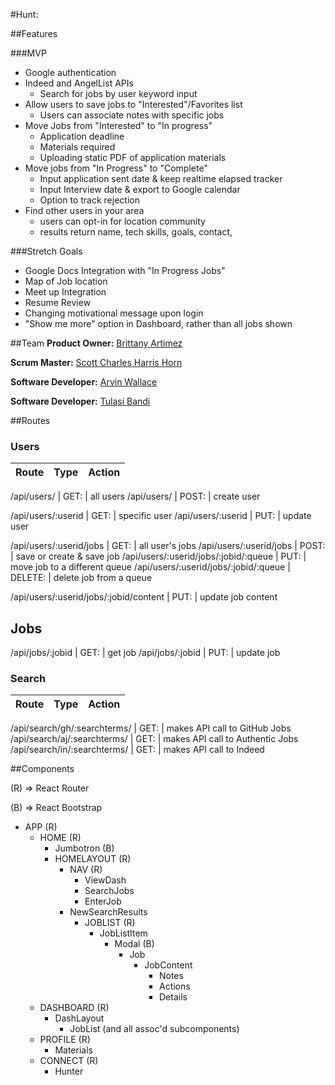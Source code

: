 #Hunt:

##Features

###MVP
  * Google authentication
  * Indeed and AngelList APIs
    - Search for jobs by user keyword input
  * Allow users to save jobs to "Interested"/Favorites list
    - Users can associate notes with specific jobs
  * Move Jobs from "Interested" to "In progress"
    - Application deadline
    - Materials required
    - Uploading static PDF of application materials
  * Move jobs from "In Progress" to "Complete"
    - Input application sent date & keep realtime elapsed tracker
    - Input Interview date & export to Google calendar
    - Option to track rejection
  * Find other users in your area
    - users can opt-in for location community
    - results return name, tech skills, goals, contact,



###Stretch Goals
  * Google Docs Integration with "In Progress Jobs"
  * Map of Job location
  * Meet up Integration
  * Resume Review
  * Changing motivational message upon login
  * "Show me more" option in Dashboard, rather than all jobs shown


##Team
**Product Owner:** [Brittany Artimez](https://github.com/bartimez)

**Scrum Master:** [Scott Charles Harris Horn](https://github.com/Scotthorn0)

**Software Developer:** [Arvin Wallace](https://github.com/arvinwallace)

**Software Developer:** [Tulasi Bandi](https://github.com/TulasiBandi)

##Routes

### Users

Route  | Type  | Action
 :---: | :---: | ---

/api/users/ | GET: | all users
/api/users/ | POST: | create user

/api/users/:userid | GET: | specific user
/api/users/:userid | PUT: | update user

/api/users/:userid/jobs               | GET:    | all user's jobs
/api/users/:userid/jobs               | POST:   | save or create & save job
/api/users/:userid/jobs/:jobid/:queue | PUT:    | move job to a different queue
/api/users/:userid/jobs/:jobid/:queue | DELETE: | delete job from a queue

/api/users/:userid/jobs/:jobid/content | PUT: | update job content

## Jobs

/api/jobs/:jobid | GET: | get job
/api/jobs/:jobid | PUT: | update job

### Search

Route | Type  | Action
:---: | :---: | ---

/api/search/gh/:searchterms/ | GET: | makes API call to GitHub Jobs
/api/search/aj/:searchterms/ | GET: | makes API call to Authentic Jobs
/api/search/in/:searchterms/ | GET: | makes API call to Indeed



##Components

(R) => React Router

(B) => React Bootstrap

* APP (R)
  * HOME (R)
    * Jumbotron (B)
    * HOMELAYOUT (R)
      * NAV (R)
        * ViewDash
        * SearchJobs
        * EnterJob
      * NewSearchResults
        * JOBLIST (R)
          * JobListItem
            * Modal (B)
              * Job
                * JobContent
                  * Notes
                  * Actions
                  * Details
  * DASHBOARD (R)
    * DashLayout
      * JobList (and all assoc'd subcomponents)
  * PROFILE (R)
    * Materials
  * CONNECT (R)
    * Hunter
